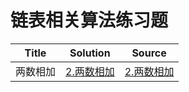 # 链表相关算法练习题

| Title | Solution | Source|
| ---- | -------|------|
|两数相加|[2.两数相加](2.两数相加.cpp)|[2.两数相加](https://leetcode-cn.com/problems/add-two-numbers/)